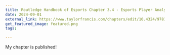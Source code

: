 ```yaml
---
title: Routledge Handbook of Esports Chapter 3.4 - Esports Player Analytics
date: 2024-09-01
external_link: https://www.taylorfrancis.com/chapters/edit/10.4324/9781003410591-21/esports-player-analytics-peter-varga-tobias-scholz-evelyn-tan
get_featured_image: featured.png
tags:

---
```


My chapter is published!

<!--more-->
